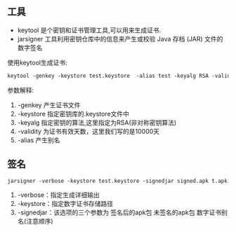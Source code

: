## 工具
*   keytool 是个密钥和证书管理工具,可以用来生成证书.
*   jarsigner 工具利用密钥仓库中的信息来产生或校验 Java 存档 (JAR) 文件的数字签名

使用keytool生成证书:
```xml
keytool -genkey -keystore test.keystore  -alias test -keyalg RSA -validity 10000
```
参数解释:
1.  -genkey 产生证书文件
2.  -keystore 指定密钥库的.keystore文件中
3.  -keyalg 指定密钥的算法,这里指定为RSA(非对称密钥算法)
4.  -validity 为证书有效天数，这里我们写的是10000天
5.  -alias 产生别名

## 签名
```xml
jarsigner -verbose -keystore test.keystore -signedjar signed.apk t.apk 'test'
```
1.  -verbose：指定生成详细输出
2.  -keystore：指定数字证书存储路径
3.  -signedjar：该选项的三个参数为 签名后的apk包 未签名的apk包 数字证书别名(注意顺序)
